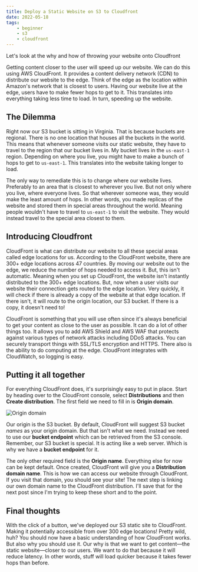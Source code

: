 ```yaml
---
title: Deploy a Static Website on S3 to Cloudfront
date: 2022-05-18
tags:
    - beginner
    - s3
    - cloudfront
---
```


<!-- EXCERPT START -->
Let's look at the why and how of throwing your website onto Cloudfront
<!-- EXCERPT END -->

Getting content closer to the user will speed up our website. We can do this using AWS CloudFront. It provides a content delivery network (CDN) to distribute our website to the edge. Think of the edge as the location within Amazon's network that is closest to users. Having our website live at the edge, users have to make fewer hops to get to it. This translates into everything taking less time to load. In turn, speeding up the website.

## The Dilemma

Right now our S3 bucket is sitting in Virginia. That is because buckets are regional. There is no one location that houses all the buckets in the world. This means that whenever someone visits our static website, they have to travel to the region that our bucket lives in. My bucket lives in the `us-east-1` region. Depending on where you live, you might have to make a bunch of hops to get to `us-east-1`. This translates into the website taking longer to load.

The only way to remediate this is to change where our website lives. Preferably to an area that is closest to wherever you live. But not only where you live, where everyone lives. So that wherever someone was, they would make the least amount of hops. 
In other words, you made replicas of the website and stored them in special areas throughout the world. Meaning people wouldn't have to travel to `us-east-1` to visit the website. They would instead travel to the special area closest to them.

## Introducing Cloudfront

CloudFront is what can distribute our website to all these special areas called edge locations for us. According to the CloudFront website, there are 300+ edge locations across 47 countries. By moving our website out to the edge, we reduce the number of hops needed to access it. But, this isn't automatic. Meaning when you set up CloudFront, the website isn't instantly distributed to the 300+ edge locations. But, now when a user visits our website their connection gets routed to the edge location. Very quickly, it will check if there is already a copy of the website at that edge location. If there isn't, it will route to the origin location, our S3 bucket. If there is a copy, it doesn't need to! 

CloudFront is something that you will use often since it's always beneficial to get your content as close to the user as possible. It can do a lot of other things too. It allows you to add AWS Shield and AWS WAF that protects against various types of network attacks including DDoS attacks. You can securely transport things with SSL/TLS encryption and HTTPS. There also is the ability to do computing at the edge. CloudFront integrates with CloudWatch, so logging is easy.

## Putting it all together

For everything CloudFront does, it's surprisingly easy to put in place. Start by heading over to the CloudFront console, select **Distributions** and then **Create distribution**. The first field we need to fill in is **Origin domain**.

![Origin domain](/assets/images/cloudfront-1.png)

Our origin is the S3 bucket. By default, CloudFront will suggest S3 bucket _names_ as your origin domain. But that isn't what we need. Instead we need to use our **bucket endpoint** which can be retrieved from the S3 console. Remember, our S3 bucket is special. It is acting like a web server. Which is why we have a **bucket endpoint** for it.

The only other required field is the **Origin name**. Everything else for now can be kept default. Once created, CloudFront will give you a **Distribution domain name**. This is how we can access our website through CloudFront. If you visit that domain, you should see your site! The next step is linking our own domain name to the CloudFront distribution. I'll save that for the next post since I'm trying to keep these short and to the point.

## Final thoughts

With the click of a button, we've deployed our S3 static site to CloudFront. Making it potentially accessible from over 300 edge locations! Pretty wild, huh? You should now have a basic understanding of how CloudFront works. But also why you should use it. Our why is that we want to get content—the static website—closer to our users. We want to do that because it will reduce latency. In other words, stuff will load quicker because it takes fewer hops than before.